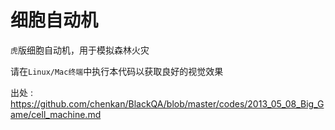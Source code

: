 细胞自动机
============

`虎`版细胞自动机，用于模拟森林火灾

请在`Linux/Mac终端`中执行本代码以获取良好的视觉效果

出处 : https://github.com/chenkan/BlackQA/blob/master/codes/2013_05_08_Big_Game/cell_machine.md